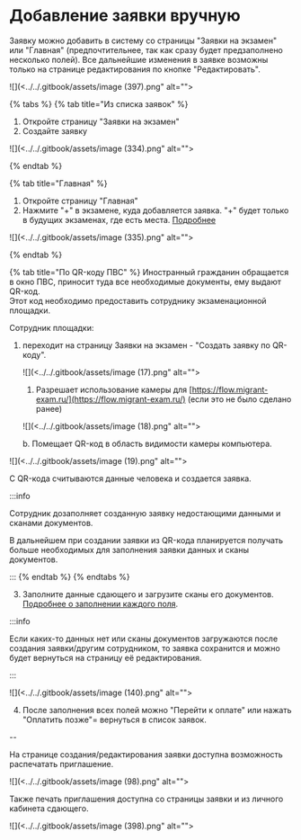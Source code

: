 # Добавление заявки вручную

Заявку можно добавить в систему со страницы "Заявки на экзамен" или "Главная" (предпочтительнее, так как сразу будет предзаполнено несколько полей). Все дальнейшие изменения в заявке  возможны только на странице редактирования по кнопке "Редактировать".

![](<../../.gitbook/assets/image (397).png" alt=""><figcaption></figcaption></figure>

{% tabs %}
{% tab title="Из списка заявок" %}


1. Откройте страницу "Заявки на экзамен"
2. Создайте заявку&#x20;

![](<../../.gitbook/assets/image (334).png" alt=""><figcaption></figcaption></figure>
{% endtab %}

{% tab title="Главная" %}
1. Откройте страницу "Главная"
2. Нажмите "+" в экзамене, куда добавляется заявка. "+" будет только в будущих экзаменах, где есть места. [Подробнее](../kvota-na-ekzamen.-gde-posmotret.md)

![](<../../.gitbook/assets/image (335).png" alt=""><figcaption></figcaption></figure>
{% endtab %}

{% tab title="По QR-коду  ПВС" %}
Иностранный гражданин обращается в окно ПВС, приносит туда все необходимые документы, ему выдают QR-код. \
Этот код необходимо предоставить сотруднику экзаменационной площадки.&#x20;

Сотрудник площадки:

1.  &#x20;переходит на страницу Заявки на экзамен - "Создать заявку по QR-коду".

    ![](<../../.gitbook/assets/image (17).png" alt=""><figcaption></figcaption></figure>

    1. Разрешает использование камеры для [https://flow.migrant-exam.ru/](https://flow.migrant-exam.ru/) (если это не было сделано ранее)



    ![](<../../.gitbook/assets/image (18).png" alt=""><figcaption></figcaption></figure>

    b. Помещает QR-код в область видимости камеры компьютера.

![](<../../.gitbook/assets/image (19).png" alt=""><figcaption></figcaption></figure>

С QR-кода считываются данные человека и создается заявка.&#x20;

:::info

Сотрудник дозаполняет созданную заявку недостающими данными и сканами документов.&#x20;

В дальнейшем при создании заявки из QR-кода планируется получать больше необходимых для заполнения заявки данных и сканы документов.

:::
{% endtab %}
{% endtabs %}

3. Заполните данные сдающего и загрузите сканы его документов. [Подробнее о заполнении каждого поля](zapolnenie-polei-v-zayavke.md).

:::info

Если каких-то данных нет или сканы документов загружаются после создания заявки/другим сотрудником, то заявка сохранится и можно будет вернуться на страницу её редактирования.

:::

![](<../../.gitbook/assets/image (140).png" alt=""><figcaption></figcaption></figure>

4. После заполнения всех полей можно "Перейти к оплате" или нажать "Оплатить позже"= вернуться в список заявок.

\--

На странице создания/редактирования заявки доступна возможность  распечатать приглашение.

![](<../../.gitbook/assets/image (98).png" alt=""><figcaption></figcaption></figure>

Также печать приглашения доступна со страницы заявки и из личного кабинета сдающего.

![](<../../.gitbook/assets/image (398).png" alt=""><figcaption></figcaption></figure>
